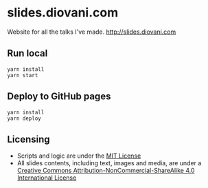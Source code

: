 # slides.diovani.com

Website for all the talks I've made. http://slides.diovani.com

## Run local

```console
yarn install
yarn start
```

## Deploy to GitHub pages

```console
yarn install
yarn deploy
```

## Licensing

- Scripts and logic are under the [MIT License](LICENSE)
- All slides contents, including text, images and media, are under a [Creative Commons Attribution-NonCommercial-ShareAlike 4.0 International License](http://creativecommons.org/licenses/by-nc-sa/4.0/)
